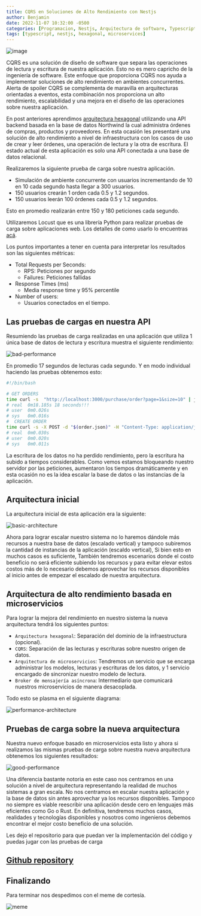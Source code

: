 ```yaml
---
title: CQRS en Soluciones de Alto Rendimiento con Nestjs
author: Benjamin
date: 2022-11-07 10:32:00 -0500
categories: [Programacion, Nestjs, Arquitectura de software, Typescript]
tags: [typescript, nestjs, hexagonal, microservices]
---
```


![image](https://i.ibb.co/1Tm9pVK/Screen-Shot-2022-12-30-at-00-55-44.png)

CQRS es una solución de diseño de software que separa las operaciones de lectura y escritura de nuestra aplicación. Esto no es mero capricho de la ingeniería de software. Este enfoque que proporciona CQRS nos ayuda a implementar soluciones de alto rendimiento en ambientes concurrentes. Alerta de spoiler CQRS se complementa de maravilla en arquitecturas orientadas a eventos, esta combinación nos proporciona un alto rendimiento, escalabilidad y una mejora en el diseño de las operaciones sobre nuestra aplicación.

En post anteriores aprendimos [arquitectura hexagonal](https://nullpointer-excelsior.github.io/posts/implementando-hexagonal-con-nestjs-part1/) utilizando una API backend basada en la base de datos Northwind la cual administra órdenes de compras, productos y proveedores. En esta ocasión les presentaré una solución de alto rendimiento a nivel de infraestructura con los casos de uso de crear y leer órdenes, una operación de lectura y la otra de escritura. El estado actual de esta aplicación es solo una API conectada a una base de datos relacional.

Realizaremos la siguiente prueba de carga sobre nuestra aplicación.

* Simulación de ambiente concurrente con usuarios incrementando de 10 en 10 cada segundo hasta llegar a 300 usuarios.
* 150 usuarios crearán 1 orden cada 0.5 y 1.2 segundos.
* 150 usuarios leerán 100 órdenes cada 0.5 y 1.2 segundos.

Esto en promedio realizarán entre 150 y 180 peticiones cada segundo.

Utilizaremos Locust que es una librería Python para realizar pruebas de carga sobre aplicaciones web. Los detalles de como usarlo lo encuentras [acá](https://docs.locust.io/en/stable/quickstart.html). 

Los puntos importantes a tener en cuenta para interpretar los resultados son las siguientes métricas: 

* Total Requests per Seconds: 
    * RPS: Peticiones por segundo
    * Failures: Peticiones fallidas
* Response Times (ms)
    * Media response time y 95% percentile
* Number of users:
    * Usuarios conectados en el tiempo.

## Las pruebas de cargas en nuestra API

Resumiendo las pruebas de carga realizadas en una aplicación que utiliza 1 única base de datos de lectura y escritura muestra el siguiente rendimiento:

![bad-performance](https://i.ibb.co/tZ87PD9/mal-rendimiento.png)

En promedio 17 segundos de lecturas cada segundo. Y en modo individual haciendo las pruebas obtenemos esto:

 ```bash
 #!/bin/bash

 # GET ORDERS
 time curl -s  "http://localhost:3000/purchase/order?page=1&size=10" | jq
# real	0m18.185s 18 seconds!!!
# user	0m0.026s
# sys	0m0.016s
#  CREATE ORDER
time curl -s -X POST -d "$(order.json)" -H "Content-Type: application/json" http://localhost:3000/purchase/order | jq
# real	0m0.030s
# user	0m0.020s
# sys	0m0.011s

```

La escritura de los datos no ha perdido rendimiento, pero la escritura ha subido a tiempos considerables. Como vemos estamos bloqueando nuestro servidor por las peticiones, aumentaron los tiempos dramáticamente y en esta ocasión no es la idea escalar la base de datos o las instancias de la aplicación.

## Arquitectura inicial 

La arquitectura inicial de esta aplicación era la siguiente:

![basic-architecture](https://i.ibb.co/GWMqMk8/Screen-Shot-2022-12-29-at-17-17-55.png)

Ahora para lograr escalar nuestro sistema no lo haremos dándole más recursos a nuestra base de datos (escalado vertical) y tampoco subiremos la cantidad de instancias de la aplicación (escaldo vertical), Si bien esto en muchos casos es suficiente, También tendremos escenarios donde el costo beneficio no será eficiente subiendo los recursos y para evitar elevar estos costos más de lo necesario debemos aprovechar los recursos disponibles al inicio antes de empezar el escalado de nuestra arquitectura.

## Arquitectura de alto rendimiento basada en microservicios 

Para lograr la mejora del rendimiento en nuestro sistema la nueva arquitectura tendrá los siguientes puntos:

* `Arquitectura hexagonal`: Separación del dominio de la infraestructura (opcional).
* `CQRS`: Separación de las lecturas y escrituras sobre nuestro origen de datos.
* `Arquitectura de microservicios`: Tendremos un servicio que se encarga administrar los modelos, lecturas y escrituras de los datos, y 1 servicio encargado de sincronizar nuestro modelo de lectura.
* `Broker de mensajería asíncrona`: Intermediario que comunicará nuestros microservicios de manera desacoplada.

Todo esto se plasma en el siguiente diagrama:

![performance-architecture](https://i.ibb.co/4K5FHrY/Screen-Shot-2022-12-29-at-18-07-44.png)

## Pruebas de carga sobre la nueva arquitectura

Nuestra nuevo enfoque basado en microservicios esta listo y ahora si realizamos las mismas pruebas de carga sobre nuestra nueva arquitectura obtenemos los siguientes resultados:

![good-performance](https://i.ibb.co/ZWdKHpG/buen-rendimiento.png)

Una diferencia bastante notoria en este caso nos centramos en una solución a nivel de arquitectura representando la realidad de muchos sistemas a gran escala. No nos centramos en escalar nuestra aplicación y la base de datos sin antes aprovechar ya los recursos disponibles. Tampoco no siempre es viable reescribir una aplicación desde cero en lenguajes más eficientes como Go o Rust. En definitiva, tendremos muchos casos, realidades y tecnologías disponibles y nosotros como ingenieros debemos encontrar el mejor costo beneficio de una solución. 

Les dejo el repositorio para que puedan ver la implementación del código y puedas jugar con las pruebas de carga 

## [Github repository](https://github.com/nullpointer-excelsior/high-performance-with-cqrs-events-on-nestjs)

## Finalizando 

Para terminar nos despedimos con el meme de cortesía.

![meme](https://i.ibb.co/JdbbbVH/memeawdasdc.jpg)








